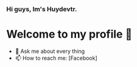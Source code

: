 ### Hi guys, Im's Huydevtr.
# Welcome to my profile 👋

- 💬 Ask me about every thing
- 📫 How to reach me: [Facebook]
